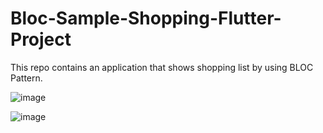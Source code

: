 # Bloc-Sample-Shopping-Flutter-Project
This repo contains an application that shows shopping list by using BLOC Pattern.

![image](https://user-images.githubusercontent.com/5441882/108609496-5374d900-73df-11eb-8a31-68f3a9cfeeb3.png)

![image](https://user-images.githubusercontent.com/5441882/108609463-190b3c00-73df-11eb-881a-db271b5e9b5b.png)
